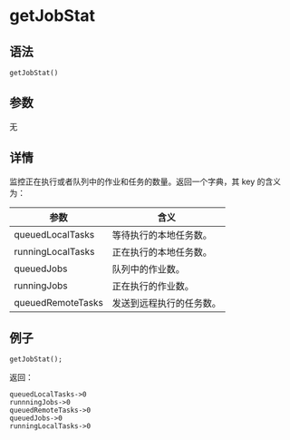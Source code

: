 # getJobStat

## 语法

`getJobStat()`

## 参数

无

## 详情

监控正在执行或者队列中的作业和任务的数量。返回一个字典，其 key 的含义为：

| 参数 | 含义 |
| --- | --- |
| queuedLocalTasks | 等待执行的本地任务数。 |
| runningLocalTasks | 正在执行的本地任务数。 |
| queuedJobs | 队列中的作业数。 |
| runningJobs | 正在执行的作业数。 |
| queuedRemoteTasks | 发送到远程执行的任务数。 |

## 例子

```
getJobStat();
```

返回：

```
queuedLocalTasks->0
runnningJobs->0
queuedRemoteTasks->0
queuedJobs->0
runningLocalTasks->0
```

